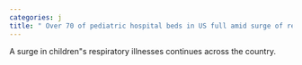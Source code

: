 ```yaml
---
categories: j
title: " Over 70 of pediatric hospital beds in US full amid surge of respiratory illnesses "
---
```

A surge in children"s respiratory illnesses continues across the country.